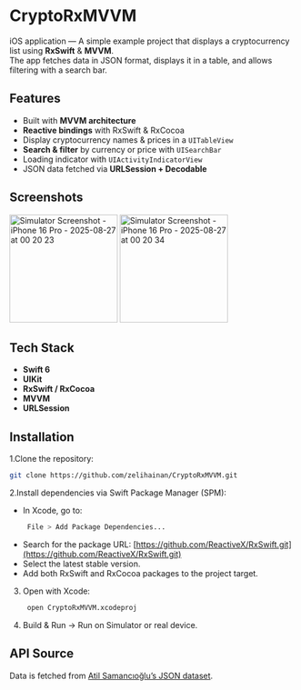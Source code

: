 # CryptoRxMVVM  

iOS application — A simple example project that displays a cryptocurrency list using **RxSwift** & **MVVM**.  
The app fetches data in JSON format, displays it in a table, and allows filtering with a search bar.  

## Features
- Built with **MVVM architecture**  
- **Reactive bindings** with RxSwift & RxCocoa  
- Display cryptocurrency names & prices in a `UITableView`  
- **Search & filter** by currency or price with `UISearchBar`  
- Loading indicator with `UIActivityIndicatorView`  
- JSON data fetched via **URLSession + Decodable**  

## Screenshots
<p align="left">
<img width="190" alt="Simulator Screenshot - iPhone 16 Pro - 2025-08-27 at 00 20 23" src="https://github.com/user-attachments/assets/a2b86efb-14d5-4cf9-af27-be0a613765be" />
<img width="190" alt="Simulator Screenshot - iPhone 16 Pro - 2025-08-27 at 00 20 34" src="https://github.com/user-attachments/assets/878ba1bd-d5a4-4820-a187-67759a53c4cd" />
</p>

## Tech Stack
- **Swift 6**  
- **UIKit**  
- **RxSwift / RxCocoa**  
- **MVVM**  
- **URLSession**  


## Installation
1.Clone the repository:
   ```bash
   git clone https://github.com/zelihainan/CryptoRxMVVM.git
   ```
2.Install dependencies via Swift Package Manager (SPM):

- In Xcode, go to:
     ```bash
      File > Add Package Dependencies...
     ```
- Search for the package URL: 
 [https://github.com/ReactiveX/RxSwift.git](https://github.com/ReactiveX/RxSwift.git)
- Select the latest stable version.
- Add both RxSwift and RxCocoa packages to the project target.

3. Open with Xcode:
   ```bash
    open CryptoRxMVVM.xcodeproj
    ``` 
4. Build & Run → Run on Simulator or real device.

## API Source

Data is fetched from [Atil Samancıoğlu’s JSON dataset](https://raw.githubusercontent.com/atilsamancioglu/K21-JSONDataSet/master/crypto.json).



